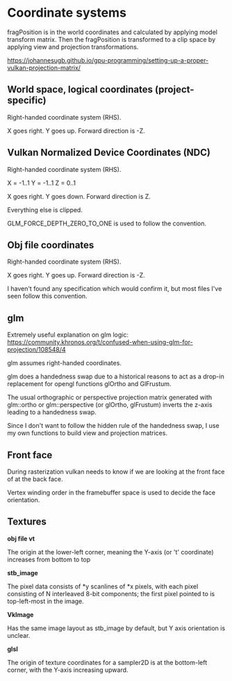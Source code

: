 Coordinate systems
==================

fragPosition is in the world coordinates and calculated by applying model transform matrix.
Then the fragPosition is transformed to a clip space by applying view and projection transformations.

https://johannesugb.github.io/gpu-programming/setting-up-a-proper-vulkan-projection-matrix/

World space, logical coordinates (project-specific)
---------------------------------------------------
Right-handed coordinate system (RHS).

X goes right.
Y goes up.
Forward direction is -Z.

Vulkan Normalized Device Coordinates (NDC)
------------------------------------------
Right-handed coordinate system (RHS).

X = -1..1
Y = -1..1
Z = 0..1

X goes right.
Y goes down.
Forward direction is Z.

Everything else is clipped.

GLM_FORCE_DEPTH_ZERO_TO_ONE is used to follow the convention.

Obj file coordinates
--------------------
Right-handed coordinate system (RHS).

X goes right.
Y goes up.
Forward direction is -Z.

I haven't found any specification which would confirm it, but most files I've seen follow this convention.

glm
---
Extremely useful explanation on glm logic: https://community.khronos.org/t/confused-when-using-glm-for-projection/108548/4

glm assumes right-handed coordinates.

glm does a handedness swap due to a historical reasons to act as a drop-in replacement for opengl functions glOrtho and GlFrustum.

The usual orthographic or perspective projection matrix generated with glm::ortho or glm::perspective (or glOrtho, glFrustum) inverts the z-axis leading to a handedness swap.

Since I don't want to follow the hidden rule of the handedness swap, I use my own functions to build view and projection matrices.

Front face
----------
During rasterization vulkan needs to know if we are looking at the front face of at the back face.

Vertex winding order in the framebuffer space is used to decide the face orientation.

Textures
--------
**obj file vt**

The origin at the lower-left corner, meaning the Y-axis (or 't' coordinate) increases from bottom to top

**stb_image**

The pixel data consists of *y scanlines of *x pixels, with each pixel consisting of N interleaved 8-bit components; the first pixel pointed to is top-left-most in the image.

**VkImage**

Has the same image layout as stb_image by default, but Y axis orientation is unclear.

**glsl**

The origin of texture coordinates for a sampler2D is at the bottom-left corner, with the Y-axis increasing upward.
